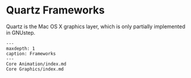 # Quartz Frameworks

Quartz is the Mac OS X graphics layer, which is only partially implemented in GNUstep.

```{toctree}
---
maxdepth: 1
caption: Frameworks
---     
Core Animation/index.md
Core Graphics/index.md
```
